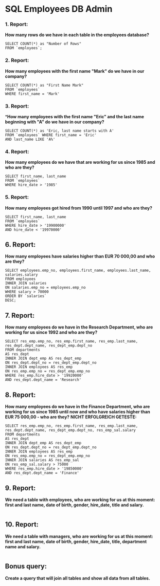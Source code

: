 # SQL Employees DB Admin

### 1. Report:
**How many rows do we have in each table in the employees database?**
```
SELECT COUNT(*) as "Number of Rows"
FROM `employees`;
```

### 2. Report:
**How many employees with the first name "Mark" do we have in our company?**
```
SELECT COUNT(*) as "First Name Mark"
FROM `employees`
WHERE first_name = 'Mark'
```

### 3. Report:
***How many employees with the first name "Eric" and the last name beginning with "A" do we have in our company?**
```
SELECT COUNT(*) as 'Eric, last name starts with A'
FROM `employees` WHERE first_name = 'Eric'
AND last_name LIKE 'A%'
```

### 4. Report:
**How many employees do we have that are working for us since 1985 and who are they?**
```
SELECT first_name, last_name 
FROM `employees`
WHERE hire_date > '1985'
```

### 5. Report:
**How many employees got hired from 1990 until 1997 and who are they?**
```
SELECT first_name, last_name
FROM `employees`
WHERE hire_date > '19900000'
AND hire_date < '19970000'
```

## 6. Report:
**How many employees have salaries higher than EUR 70 000,00 and who are they?**
```
SELECT employees.emp_no, employees.first_name, employees.last_name, salaries.salary
FROM employees
INNER JOIN salaries
ON salaries.emp_no = employees.emp_no
WHERE salary > 70000
ORDER BY `salaries`
DESC;
```

## 7. Report:
**How many employees do we have in the Research Department, who are working for us since 1992 and who are they?**
```
SELECT res_emp.emp_no, res_emp.first_name, res_emp.last_name, res_dept.dept_name, res_dept_emp.dept_no
FROM departments
AS res_dept
INNER JOIN dept_emp AS res_dept_emp
ON res_dept.dept_no = res_dept_emp.dept_no
INNER JOIN employees AS res_emp
ON res_emp.emp_no = res_dept_emp.emp_no
WHERE res_emp.hire_date > '19920000'
AND res_dept.dept_name = 'Research'

```

## 8. Report:
**How many employees do we have in the Finance Department, who are working for us since 1985 until now and who have salaries higher than EUR 75 000,00 - who are they?**
**NICHT ERFOLGREICH GETESTE:**
```
SELECT res_emp.emp_no, res_emp.first_name, res_emp.last_name, res_dept.dept_name, res_dept_emp.dept_no, res_emp_sal.salary
FROM departments
AS res_dept
INNER JOIN dept_emp AS res_dept_emp
ON res_dept.dept_no = res_dept_emp.dept_no
INNER JOIN employees AS res_emp
ON res_emp.emp_no = res_dept_emp.emp_no
INNER JOIN salaries AS res_emp_sal
ON res_emp_sal.salary > 75000
WHERE res_emp.hire_date > '19850000'
AND res_dept.dept_name = 'Finance'

```

## 9. Report:
**We need a table with employees, who are working for us at this moment: first and last name, date of birth, gender, hire_date, title and salary.**
```

```

## 10. Report:
**We need a table with managers, who are working for us at this moment: first and last name, date of birth, gender, hire_date, title, department name and salary.**
```

```

## Bonus query:
**Create a query that will join all tables and show all data from all tables.**
```

```

